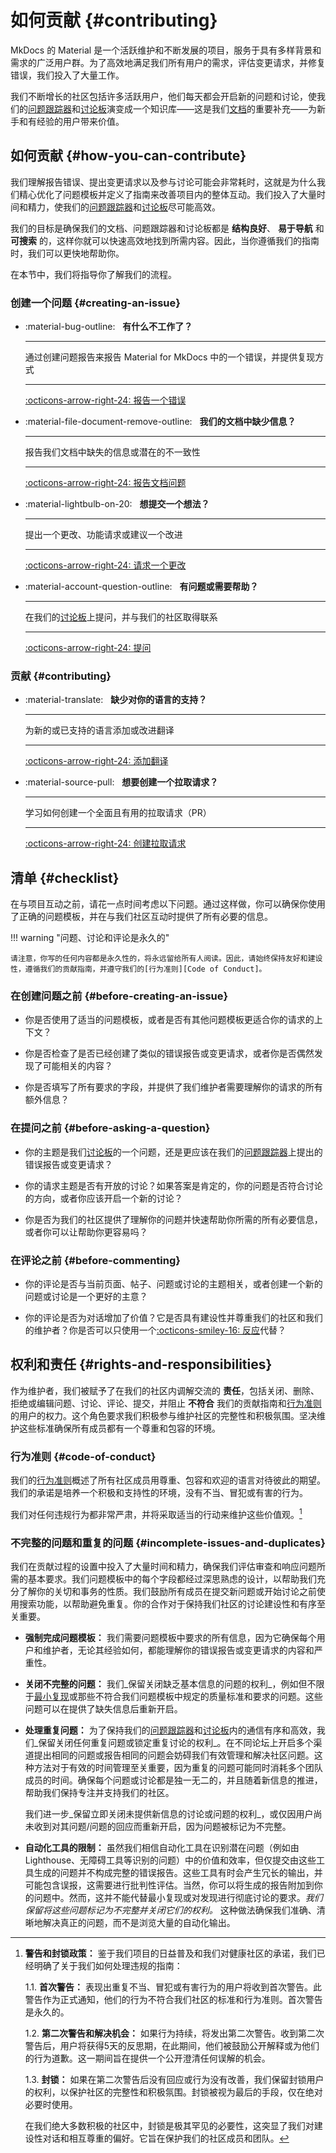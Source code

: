 # 如何贡献 {#contributing}

MkDocs 的 Material 是一个活跃维护和不断发展的项目，服务于具有多样背景和需求的广泛用户群。为了高效地满足我们所有用户的需求，评估变更请求，并修复错误，我们投入了大量工作。

我们不断增长的社区包括许多活跃用户，他们每天都会开启新的问题和讨论，使我们的[问题跟踪器][issue tracker]和[讨论板][discussion board]演变成一个知识库——这是我们[文档][documentation]的重要补充——为新手和有经验的用户带来价值。

  [discussion board]: https://github.com/squidfunk/mkdocs-material/discussions
  [issue tracker]: https://github.com/squidfunk/mkdocs-material/issues
  [documentation]: https://squidfunk.github.io/mkdocs-material/

## 如何贡献 {#how-you-can-contribute}

我们理解报告错误、提出变更请求以及参与讨论可能会非常耗时，这就是为什么我们精心优化了问题模板并定义了指南来改善项目内的整体互动。我们投入了大量时间和精力，使我们的[问题跟踪器][issue tracker]和[讨论板][discussion board]尽可能高效。

我们的目标是确保我们的文档、问题跟踪器和讨论板都是 __结构良好__、 __易于导航__ 和 __可搜索__ 的，这样你就可以快速高效地找到所需内容。因此，当你遵循我们的指南时，我们可以更快地帮助你。

在本节中，我们将指导你了解我们的流程。

### 创建一个问题 {#creating-an-issue}

<div class="grid cards" markdown>

-   :material-bug-outline: &nbsp;
    __有什么不工作了？__

    ---

    通过创建问题报告来报告 Material for MkDocs 中的一个错误，并提供复现方式

    ---

    [:octicons-arrow-right-24: 报告一个错误][report a bug]

-   :material-file-document-remove-outline: &nbsp;
    __我们的文档中缺少信息？__

    ---

    报告我们文档中缺失的信息或潜在的不一致性

    ---

    [:octicons-arrow-right-24: 报告文档问题][report a docs issue]

-   :material-lightbulb-on-20: &nbsp;
    __想提交一个想法？__

    ---

    提出一个更改、功能请求或建议一个改进

    ---

    [:octicons-arrow-right-24: 请求一个更改][request a change]

-   :material-account-question-outline: &nbsp;
    __有问题或需要帮助？__

    ---

    在我们的[讨论板][discussion board]上提问，并与我们的社区取得联系

    ---

    [:octicons-arrow-right-24: 提问][discussion board]

</div>

### 贡献 {#contributing}

<div class="grid cards" markdown>

-   :material-translate: &nbsp;
    __缺少对你的语言的支持？__

    ---

    为新的或已支持的语言添加或改进翻译

    ---

    [:octicons-arrow-right-24: 添加翻译][add translations]

-   :material-source-pull: &nbsp;
    __想要创建一个拉取请求？__

    ---

    学习如何创建一个全面且有用的拉取请求（PR）

    ---

    [:octicons-arrow-right-24: 创建拉取请求][create a pull request]

</div>

  [report a bug]: reporting-a-bug.md
  [report a docs issue]: reporting-a-docs-issue.md
  [request a change]: requesting-a-change.md
  [add translations]: https://github.com/squidfunk/mkdocs-material/adding-translations
  [create a pull request]: making-a-pull-request.md

## 清单 {#checklist}

在与项目互动之前，请花一点时间考虑以下问题。通过这样做，你可以确保你使用了正确的问题模板，并在与我们社区互动时提供了所有必要的信息。

!!! warning "问题、讨论和评论是永久的"

    请注意，你写的任何内容都是永久性的，将永远留给所有人阅读。因此，请始终保持友好和建设性，遵循我们的贡献指南，并遵守我们的[行为准则][Code of Conduct]。

### 在创建问题之前 {#before-creating-an-issue}

- 你是否使用了适当的问题模板，或者是否有其他问题模板更适合你的请求的上下文？

- 你是否检查了是否已经创建了类似的错误报告或变更请求，或者你是否偶然发现了可能相关的内容？

- 你是否填写了所有要求的字段，并提供了我们维护者需要理解你的请求的所有额外信息？

### 在提问之前 {#before-asking-a-question}

- 你的主题是我们[讨论板][discussion board]的一个问题，还是更应该在我们的[问题跟踪器][issue tracker]上提出的错误报告或变更请求？

- 你的请求主题是否有开放的讨论？如果答案是肯定的，你的问题是否符合讨论的方向，或者你应该开启一个新的讨论？

- 你是否为我们的社区提供了理解你的问题并快速帮助你所需的所有必要信息，或者你可以让帮助你更容易吗？

### 在评论之前 {#before-commenting}

- 你的评论是否与当前页面、帖子、问题或讨论的主题相关，或者创建一个新的问题或讨论是一个更好的主意？

- 你的评论是否为对话增加了价值？它是否具有建设性并尊重我们的社区和我们的维护者？你是否可以只使用一个[:octicons-smiley-16: 反应][reaction]代替？

  [Code of Conduct]: https://github.com/squidfunk/mkdocs-material/blob/master/CODE_OF_CONDUCT.md
  [reaction]: https://github.blog/2016-03-10-add-reactions-to-pull-requests-issues-and-comments/

## 权利和责任 {#rights-and-responsibilities}

作为维护者，我们被赋予了在我们的社区内调解交流的 __责任__，包括关闭、删除、拒绝或编辑问题、讨论、评论、提交，并阻止 __不符合__ 我们的贡献指南和[行为准则][Code of Conduct]的用户的权力。这个角色要求我们积极参与维护社区的完整性和积极氛围。坚决维护这些标准确保所有成员都有一个尊重和包容的环境。

### 行为准则 {#code-of-conduct}

我们的[行为准则][Code of Conduct]概述了所有社区成员用尊重、包容和欢迎的语言对待彼此的期望。我们的承诺是培养一个积极和支持性的环境，没有不当、冒犯或有害的行为。

我们对任何违规行为都非常严肃，并将采取适当的行动来维护这些价值观。[^1]

  [^1]:
    __警告和封锁政策：__
    鉴于我们项目的日益普及和我们对健康社区的承诺，我们已经明确了关于我们如何处理违规的指南：

    1.1. __首次警告：__ 表现出重复不当、冒犯或有害行为的用户将收到首次警告。此警告作为正式通知，他们的行为不符合我们社区的标准和行为准则。首次警告是永久的。

    1.2. __第二次警告和解决机会：__ 如果行为持续，将发出第二次警告。收到第二次警告后，用户将获得5天的反思期，在此期间，他们被鼓励公开解释或为他们的行为道歉。这一期间旨在提供一个公开澄清任何误解的机会。

    1.3. __封锁：__ 如果在第二次警告后没有回应或行为没有改善，我们保留封锁用户的权利，以保护社区的完整性和积极氛围。封锁被视为最后的手段，仅在绝对必要时使用。

    在我们绝大多数积极的社区中，封锁是极其罕见的必要性，这突显了我们对建设性对话和相互尊重的偏好。它旨在保护我们的社区成员和团队。

### 不完整的问题和重复的问题 {#incomplete-issues-and-duplicates}

我们在贡献过程的设置中投入了大量时间和精力，确保我们评估审查和响应问题所需的基本要求。我们问题模板中的每个字段都经过深思熟虑的设计，以帮助我们充分了解你的关切和事务的性质。我们鼓励所有成员在提交新问题或开始讨论之前使用搜索功能，以帮助避免重复。你的合作对于保持我们社区的讨论建设性和有序至关重要。

  - __强制完成问题模板：__ 我们需要问题模板中要求的所有信息，因为它确保每个用户和维护者，无论其经验如何，都能理解你的错误报告或变更请求的内容和严重性。

  - __关闭不完整的问题：__ 我们_保留关闭缺乏基本信息的问题的权利_，例如但不限于[最小复现][minimal reproductions]或那些不符合我们问题模板中规定的质量标准和要求的问题。这些问题可以在提供了缺失信息后重新开启。

  - __处理重复问题：__ 为了保持我们的[问题跟踪器][issue tracker]和[讨论板][discussion board]内的通信有序和高效，我们_保留关闭任何重复问题或锁定重复讨论的权利_。在不同论坛上开启多个渠道提出相同的问题或报告相同的问题会妨碍我们有效管理和解决社区问题。这种方法对于有效的时间管理至关重要，因为重复的问题可能同时消耗多个团队成员的时间。确保每个问题或讨论都是独一无二的，并且随着新信息的推进，帮助我们保持专注并支持我们的社区。

    我们进一步_保留立即关闭未提供新信息的讨论或问题的权利_，或仅因用户尚未收到对其问题/问题的回应而重新开启，因为问题被标记为不完整。

  - __自动化工具的限制：__ 虽然我们相信自动化工具在识别潜在问题（例如由 Lighthouse、无障碍工具等识别的问题）中的价值和效率，但仅提交由这些工具生成的问题并不构成完整的错误报告。这些工具有时会产生冗长的输出，并可能包含误报，这需要进行批判性评估。当然，你可以将生成的报告附加到你的问题中。然而，这并不能代替最小复现或对发现进行彻底讨论的要求。_我们保留将这些问题标记为不完整并关闭它们的权利。_ 这种做法确保我们准确、清晰地解决真正的问题，而不是浏览大量的自动化输出。

  [minimal reproductions]: ../guides/creating-a-reproduction.md
